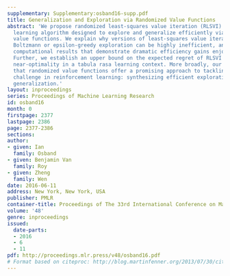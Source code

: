 ```yaml
---
supplementary: Supplementary:osband16-supp.pdf
title: Generalization and Exploration via Randomized Value Functions
abstract: 'We propose randomized least-squares value iteration (RLSVI) – a new reinforcement
  learning algorithm designed to explore and generalize efficiently via linearly parameterized
  value functions. We explain why versions of least-squares value iteration that use
  Boltzmann or epsilon-greedy exploration can be highly inefficient, and we present
  computational results that demonstrate dramatic efficiency gains enjoyed by RLSVI.
  Further, we establish an upper bound on the expected regret of RLSVI that demonstrates
  near-optimality in a tabula rasa learning context. More broadly, our results suggest
  that randomized value functions offer a promising approach to tackling a critical
  challenge in reinforcement learning: synthesizing efficient exploration and effective
  generalization.'
layout: inproceedings
series: Proceedings of Machine Learning Research
id: osband16
month: 0
firstpage: 2377
lastpage: 2386
page: 2377-2386
sections: 
author:
- given: Ian
  family: Osband
- given: Benjamin Van
  family: Roy
- given: Zheng
  family: Wen
date: 2016-06-11
address: New York, New York, USA
publisher: PMLR
container-title: Proceedings of The 33rd International Conference on Machine Learning
volume: '48'
genre: inproceedings
issued:
  date-parts:
  - 2016
  - 6
  - 11
pdf: http://proceedings.mlr.press/v48/osband16.pdf
# Format based on citeproc: http://blog.martinfenner.org/2013/07/30/citeproc-yaml-for-bibliographies/
---
```

